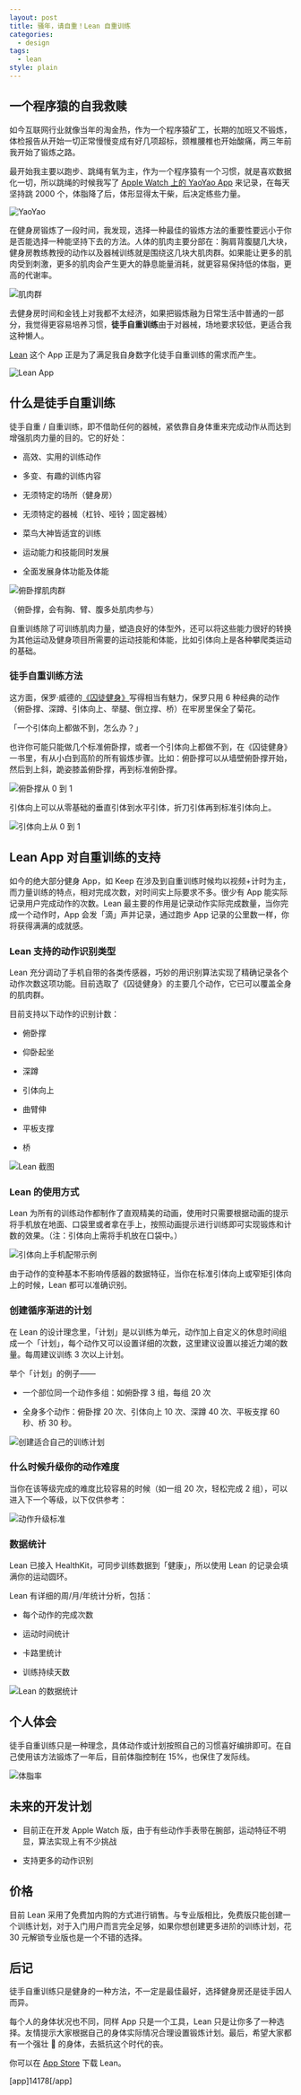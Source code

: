 ```yaml
---
layout: post
title: 骚年，请自重！Lean 自重训练
categories:
  - design
tags:
  - lean
style: plain
---
```


## 一个程序猿的自我救赎



如今互联网行业就像当年的淘金热，作为一个程序猿矿工，长期的加班又不锻炼，体检报告从开始一切正常慢慢变成有好几项超标，颈椎腰椎也开始酸痛，两三年前我开始了锻炼之路。



最开始我主要以跑步、跳绳有氧为主，作为一个程序猿有一个习惯，就是喜欢数据化一切，所以跳绳的时候我写了 [Apple Watch 上的 YaoYao App](https://sspai.com/post/40103) 来记录，在每天坚持跳 2000 个，体脂降了后，体形显得太干柴，后决定练些力量。



![YaoYao](/img/post/006tNbRwly1fwk981kukyj30pw0fcwm3.jpg)



在健身房锻炼了一段时间，我发现，选择一种最佳的锻炼方法的重要性要远小于你是否能选择一种能坚持下去的方法。人体的肌肉主要分部在：胸肩背腹腿几大块，健身房教练教授的动作以及器械训练就是围绕这几块大肌肉群。如果能让更多的肌肉受到刺激，更多的肌肉会产生更大的静息能量消耗，就更容易保持低的体脂，更高的代谢率。



![肌肉群](/img/post/006tNbRwly1fwkbjfl7wyj30kr0awgmh.jpg)



去健身房时间和金钱上对我都不太经济，如果把锻炼融为日常生活中普通的一部分，我觉得更容易培养习惯，**徒手自重训练**由于对器械，场地要求较低，更适合我这种懒人。



[Lean](https://itunes.apple.com/cn/app/id1435069659?mt=8) 这个 App 正是为了满足我自身数字化徒手自重训练的需求而产生。



![Lean App](/img/post/006tNbRwly1fwk9vogh8dj30pw0fcaf4.jpg)



## 什么是徒手自重训练



徒手自重 / 自重训练，即不借助任何的器械，紧依靠自身体重来完成动作从而达到增强肌肉力量的目的。它的好处：



- 高效、实用的训练动作

- 多变、有趣的训练内容

- 无须特定的场所（健身房）

- 无须特定的器械（杠铃、哑铃；固定器械）

-  菜鸟大神皆适宜的训练

-  运动能力和技能同时发展

- 全面发展身体功能及体能



![俯卧撑肌肉群](/img/post/006tNbRwly1fwjgan3cdej30hs09gq3e.jpg)

（俯卧撑，会有胸、臂、腹多处肌肉参与）



自重训练除了可训练肌肉力量，塑造良好的体型外，还可以将这些能力很好的转换为其他运动及健身项目所需要的运动技能和体能，比如引体向上是各种攀爬类运动的基础。



### 徒手自重训练方法



这方面，保罗·威德的[《囚徒健身》](https://book.douban.com/author/4544094/)写得相当有魅力，保罗只用 6 种经典的动作（俯卧撑、深蹲、引体向上、举腿、倒立撑、桥）在牢房里保全了菊花。



「一个引体向上都做不到，怎么办？」



也许你可能只能做几个标准俯卧撑，或者一个引体向上都做不到，在《囚徒健身》一书里，有从小白到高阶的所有锻炼步骤。比如：俯卧撑可以从墙壁俯卧撑开始，然后到上斜，跪姿膝盖俯卧撑，再到标准俯卧撑。



![俯卧撑从 0 到 1](/img/post/006tNbRwly1fwjcvjukf0j313i0fqtch.jpg)



引体向上可以从零基础的垂直引体到水平引体，折刀引体再到标准引体向上。



![引体向上从 0 到 1](/img/post/006tNbRwly1fwjd70jbanj315k0g00x0.jpg)





## Lean App 对自重训练的支持



如今的绝大部分健身 App，如 Keep 在涉及到自重训练时候均以视频+计时为主，而力量训练的特点，相对完成次数，对时间实上际要求不多。很少有 App 能实际记录用户完成动作的次数。Lean 最主要的作用是记录动作实际完成数量，当你完成一个动作时，App 会发「滴」声并记录，通过跑步 App 记录的公里数一样，你将获得满满的成就感。



### Lean 支持的动作识别类型



Lean 充分调动了手机自带的各类传感器，巧妙的用识别算法实现了精确记录各个动作次数这项功能。目前选取了《囚徒健身》的主要几个动作，它已可以覆盖全身的肌肉群。



目前支持以下动作的识别计数：



* 俯卧撑

* 仰卧起坐

* 深蹲

* 引体向上

* 曲臂伸

* 平板支撑

* 桥



![Lean 截图](/img/post/006tNbRwly1fwkawioeatj30pw0fc777.jpg)



### Lean  的使用方式



Lean 为所有的训练动作都制作了直观精美的动画，使用时只需要根据动画的提示将手机放在地面、口袋里或者拿在手上，按照动画提示进行训练即可实现锻炼和计数的效果。（注：引体向上需将手机放在口袋中。）



![引体向上手机配带示例](https://ws4.sinaimg.cn/large/006tNc79gy1fvsg8pjenkg30e80hszm6.gif)



由于动作的变种基本不影响传感器的数据特征，当你在标准引体向上或窄矩引体向上的时候，Lean 都可以准确识别。



### 创建循序渐进的计划



在 Lean 的设计理念里，「计划」是以训练为单元，动作加上自定义的休息时间组成一个「计划」，每个动作又可以设置详细的次数，这里建议设置以接近力竭的数量。每周建议训练 3 次以上计划。



举个「计划」的例子——



- 一个部位同一个动作多组：如俯卧撑 3 组，每组 20 次

- 全身多个动作：俯卧撑 20 次、引体向上 10 次、深蹲 40 次、平板支撑 60 秒、桥 30 秒。



![创建适合自己的训练计划](/img/post/006tNbRwly1fwjej4kg3gj30yi0uownm.jpg)



### 什么时候升级你的动作难度



当你在该等级完成的难度比较容易的时候（如一组 20 次，轻松完成 2 组），可以进入下一个等级，以下仅供参考：



![动作升级标准](/img/post/006tNbRwly1fwjebfgevtj314g0setfd.jpg)



### 数据统计



Lean 已接入 HealthKit，可同步训练数据到「健康」，所以使用 Lean 的记录会填满你的运动圆环。



Lean 有详细的周/月/年统计分析，包括：



- 每个动作的完成次数

- 运动时间统计

- 卡路里统计

- 训练持续天数



![Lean 的数据统计](/img/post/006tNc79gy1fvo2pom7ypj30yi0uo48j.jpg)



## 个人体会



徒手自重训练只是一种理念，具体动作或计划按照自己的习惯喜好编排即可。在自己使用该方法锻炼了一年后，目前体脂控制在 15%，也保住了发际线。



![体脂率](/img/post/006tNbRwly1fwjahl30eej30gy05m3z0.jpg)



## 未来的开发计划



- 目前正在开发 Apple Watch 版，由于有些动作手表带在腕部，运动特征不明显，算法实现上有不少挑战

- 支持更多的动作识别



## 价格



目前 Lean 采用了免费加内购的方式进行销售。与专业版相比，免费版只能创建一个训练计划，对于入门用户而言完全足够，如果你想创建更多进阶的训练计划，花 30 元解锁专业版也是一个不错的选择。



## 后记



徒手自重训练只是健身的一种方法，不一定是最佳最好，选择健身房还是徒手因人而异。

每个人的身体状况也不同，同样 App 只是一个工具，Lean 只是让你多了一种选择。友情提示大家根据自己的身体实际情况合理设置锻炼计划。最后，希望大家都有一个强壮 💪 的身体，去抵抗这个时代的丧。



你可以在 [App Store](https://itunes.apple.com/cn/app/id1435069659?mt=8) 下载 Lean。



[app]14178[/app]




